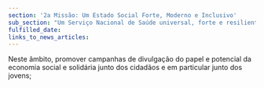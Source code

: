 ```yaml
---
section: '2a Missão: Um Estado Social Forte, Moderno e Inclusivo'
sub_section: "Um Serviço Nacional de Saúde universal, forte e resiliente"
fulfilled_date:
links_to_news_articles:
---
```


Neste âmbito, promover campanhas de divulgação do papel e potencial da economia social e solidária junto dos cidadãos e em particular junto dos jovens;